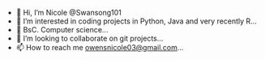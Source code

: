 - 👋 Hi, I’m Nicole @Swansong101
- 👀 I’m interested in coding projects in Python, Java and very recently R...
- 🌱 BsC. Computer science...
- 💞️ I’m looking to collaborate on git projects...
- 📫 How to reach me owensnicole03@gmail.com...

<!---
Swansong101/Swansong101 is a ✨ special ✨ repository because its `README.md` (this file) appears on your GitHub profile.
You can click the Preview link to take a look at your changes.
--->
